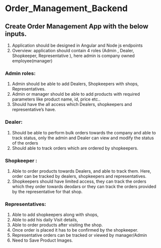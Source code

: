 # Order_Management_Backend

## Create Order Management App with the below inputs.

1. Application should be designed in Angular and Node js endpoints
2. Overview: application should contain 4 roles (Admin , Dealer, Shopkeeper, Representative ), here admin is company owned employee(manager)

### Admin roles:

1. Admin should be able to add Dealers, Shopkeepers with shops, Representatives. 
2. Admin or manager should be able to add products with required parameters like product name, id, price etc..
3. Should have the all access which Dealers, shopkeepers and representative’s have.

### Dealer: 

1. Should be able to perform bulk orders towards the company and able to track status, only the admin and Dealer can view and modify the status of the orders
2. Should able to track orders which are ordered by shopkeepers.
 
### Shopkeeper : 

1. Able to order products towards Dealers, and able to track them. Here, order can be tracked by dealers, shopkeepers and representatives.
2. Shopkeepers should have limited access, they can track the orders which they order towards deodars or they can track the orders provided by the representative for that shop.

### Representatives: 

1. Able to add shopkeepers along with shops, 
2. Able to add his daily Visit details, 
3. Able to order products after visiting the shop.
4. Once order is placed it has to be confirmed by the shopkeeper.
5. Representative orders can be tracked or viewed by manager/Admin
6. Need to Save Product Images.
